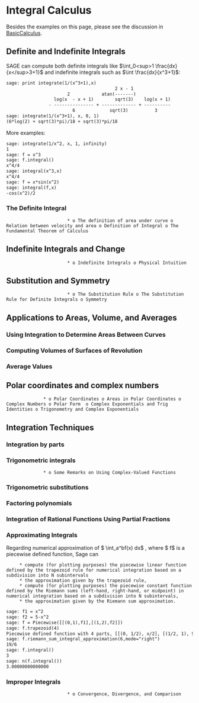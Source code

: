 

# Integral Calculus

Besides the examples on this page, please see the discussion in <a href="/BasicCalculus">BasicCalculus</a>. 


## Definite and Indefinite Integrals

SAGE can compute both definite integrals like $\int_0<sup>1 \frac{dx}{x</sup>3+1}$ and  indefinite integrals such as $\int \frac{dx}{x^3+1}$: 


```txt
sage: print integrate(1/(x^3+1),x)
                                         2 x - 1
                       2            atan(-------)
                  log(x  - x + 1)        sqrt(3)    log(x + 1)
                - --------------- + ------------- + ----------
                         6             sqrt(3)          3
sage: integrate(1/(x^3+1), x, 0, 1)
(6*log(2) + sqrt(3)*pi)/18 + sqrt(3)*pi/18
```
More examples: 


```txt
sage: integrate(1/x^2, x, 1, infinity)
1
sage: f = x^3 
sage: f.integral()
x^4/4
sage: integral(x^3,x)
x^4/4
sage: f = x*sin(x^2)
sage: integral(f,x)
-cos(x^2)/2
```

### The Definite Integral

                           * o The definition of area under curve o Relation between velocity and area o Definition of Integral o The Fundamental Theorem of Calculus  

## Indefinite Integrals and Change

                           * o Indefinite Integrals o Physical Intuition  

## Substitution and Symmetry

                           * o The Substitution Rule o The Substitution Rule for Definite Integrals o Symmetry  

## Applications to Areas, Volume, and Averages


### Using Integration to Determine Areas Between Curves


### Computing Volumes of Surfaces of Revolution


### Average Values


## Polar coordinates and complex numbers

                  * o Polar Coordinates o Areas in Polar Coordinates o Complex Numbers o Polar Form  o Complex Exponentials and Trig Identities o Trigonometry and Complex Exponentials  

## Integration Techniques


### Integration by parts


### Trigonometric integrals

                  * o Some Remarks on Using Complex-Valued Functions  

### Trigonometric substitutions


### Factoring polynomials


### Integration of Rational Functions Using Partial Fractions


### Approximating Integrals

Regarding numerical approximation of $ \int_a^bf(x) dx$ , where $ f$ is a piecewise defined function, Sage can 

         * compute (for plotting purposes) the piecewise linear function defined by the trapezoid rule for numerical integration based on a subdivision into N subintervals 
         * the approximation given by the trapezoid rule, 
         * compute (for plotting purposes) the piecewise constant function defined by the Riemann sums (left-hand, right-hand, or midpoint) in numerical integration based on a subdivision into N subintervals, 
         * the approximation given by the Riemann sum approximation. 

```txt
sage: f1 = x^2      
sage: f2 = 5-x^2
sage: f = Piecewise([[(0,1),f1],[(1,2),f2]])
sage: f.trapezoid(4)
Piecewise defined function with 4 parts, [[(0, 1/2), x/2], [(1/2, 1), 9*(x - 1/2)/2 + 1/4], [(1, 3/2), (x - 1)/2 + 5/2], [(3/2, 2), 11/4 - 7*(x - 3/2)/2]]
sage: f.riemann_sum_integral_approximation(6,mode="right")
19/6
sage: f.integral()
3
sage: n(f.integral())
3.00000000000000
```

### Improper Integrals

                           * o Convergence, Divergence, and Comparison  